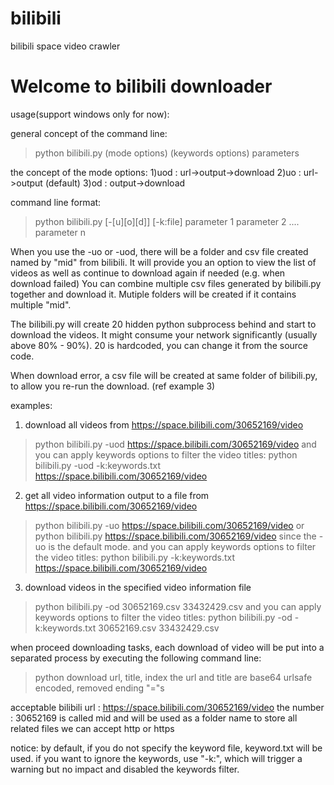 # bilibili
bilibili space video crawler

Welcome to bilibili downloader
==============================
usage(support windows only for now):

general concept of the command line:
>python bilibili.py (mode options) (keywords options) parameters

the concept of the mode options:
1)uod : url->output->download
2)uo  : url->output               (default)
3)od  :      output->download

command line format:
>python bilibili.py [-[u][o][d]] [-k:file] parameter 1 parameter 2 .... parameter n

When you use the -uo or -uod, there will be a folder and csv file created named by "mid" from bilibili. It will provide you an option to view the list of videos as well as continue to download again if needed (e.g. when download failed)
You can combine multiple csv files generated by bilibili.py together and download it. Mutiple folders will be created if it contains multiple "mid".

The bilibili.py will create 20 hidden python subprocess behind and start to download the videos. It might consume your network significantly (usually above 80% - 90%). 20 is hardcoded, you can change it from the source code.

When download error, a csv file will be created at same folder of bilibili.py, to allow you re-run the download. (ref example 3)

examples:

1) download all videos from https://space.bilibili.com/30652169/video
>python bilibili.py -uod https://space.bilibili.com/30652169/video
and you can apply keywords options to filter the video titles:
>python bilibili.py -uod -k:keywords.txt https://space.bilibili.com/30652169/video

2) get all video information output to a file from https://space.bilibili.com/30652169/video
>python bilibili.py -uo https://space.bilibili.com/30652169/video
or
>python bilibili.py https://space.bilibili.com/30652169/video
since the -uo is the default mode.
and you can apply keywords options to filter the video titles:
>python bilibili.py -k:keywords.txt https://space.bilibili.com/30652169/video

3) download videos in the specified video information file
>python bilibili.py -od 30652169.csv 33432429.csv
and you can apply keywords options to filter the video titles:
>python bilibili.py -od -k:keywords.txt 30652169.csv 33432429.csv


when proceed downloading tasks, each download of video will be put into a separated process
by executing the following command line:
>python download url, title, index
the url and title are base64 urlsafe encoded, removed ending "="s

acceptable bilibili url : https://space.bilibili.com/30652169/video
the number : 30652169 is called mid and will be used as a folder name to store all related files
we can accept http or https

notice: by default, if you do not specify the keyword file, keyword.txt will be used. if you want to ignore the keywords, use "-k:", which will trigger a warning but no impact and disabled the keywords filter.
